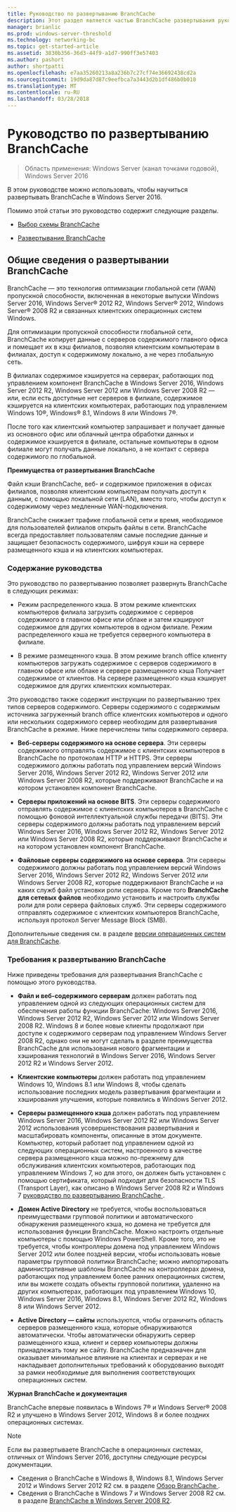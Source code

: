```yaml
---
title: Руководство по развертыванию BranchCache
description: Этот раздел является частью BranchCache развертывания руководство для Windows Server 2016, которой показано, как развернуть BranchCache в режиме распределенного и размещенного кэша для оптимизации использования пропускной способности глобальной сети в филиалах
manager: brianlic
ms.prod: windows-server-threshold
ms.technology: networking-bc
ms.topic: get-started-article
ms.assetid: 3830b356-36d3-44f9-a1d7-990ff3e57403
ms.author: pashort
author: shortpatti
ms.openlocfilehash: e7aa35260213a8a236b7c27cf74e36692438cd2a
ms.sourcegitcommit: 19d9da87d87c9eefbca7a3443d2b1df486b0b010
ms.translationtype: MT
ms.contentlocale: ru-RU
ms.lasthandoff: 03/28/2018
---
```

# <a name="branchcache-deployment-guide"></a>Руководство по развертыванию BranchCache

>Область применения: Windows Server (канал точками годовой), Windows Server 2016

В этом руководстве можно использовать, чтобы научиться развертывать BranchCache в Windows Server 2016.  
  
Помимо этой статьи это руководство содержит следующие разделы.  
  
-   [Выбор схемы BranchCache](../../branchcache/plan/Choosing-a-BranchCache-Design.md)  
  
-   [Развертывание BranchCache](../../branchcache/deploy/Deploy-BranchCache.md)  
  
## <a name="branchcache-deployment-overview"></a>Общие сведения о развертывании BranchCache

BranchCache — это технология оптимизации глобальной сети (WAN) пропускной способности, включенная в некоторые выпуски Windows Server 2016, Windows Server&reg; 2012 R2, Windows Server&reg; 2012, Windows Server&reg; 2008 R2 и связанных клиентских операционных систем Windows.  
  
Для оптимизации пропускной способности глобальной сети, BranchCache копирует данные с серверов содержимого главного офиса и помещает их в кэш филиалов, позволяя клиентским компьютерам в филиалах, доступ к содержимому локально, а не через глобальную сеть.  
  
В филиалах содержимое кэшируется на серверах, работающих под управлением компонент BranchCache в Windows Server 2016, Windows Server 2012 R2, Windows Server 2012 или Windows Server 2008 R2 — или, если есть доступные нет серверов в филиале, содержимое кэшируется на клиентских компьютерах, работающих под управлением Windows 10&reg;, Windows&reg; 8.1, Windows 8 или Windows 7&reg;.  
  
После того как клиентский компьютер запрашивает и получает данные из основного офис или облачный центра обработки данных и содержимое кэшируется в филиале, остальные компьютеры в одном филиале могут получать данные локально, а не контакт с сервера содержимого по глобальной.  
  
**Преимущества от развертывания BranchCache**  
  
Файл кэши BranchCache, веб- и содержимое приложения в офисах филиалов, позволяя клиентским компьютерам получать доступ к данным, с помощью локальной сети (LAN), вместо того, чтобы доступ к содержимому через медленные WAN-подключения.  
  
BranchCache снижает трафике глобальной сети и время, необходимое для пользователей филиалов открыть файлы в сети.  BranchCache всегда предоставляет пользователям самые последние данные и защищает безопасность содержимого, шифруя кэши на сервере размещенного кэша и на клиентских компьютерах.  
  
### <a name="what-this-guide-provides"></a>Содержание руководства  
Это руководство по развертыванию позволяет развернуть BranchCache в следующих режимах:  
  
-   Режим распределенного кэша. В этом режиме клиентских компьютеров филиала загрузить содержимое с серверов содержимого в главном офисе или облаке и затем кэшируют содержимое для других компьютеров в одном филиале. Режим распределенного кэша не требуется серверного компьютера в филиале.  
  
-   В режиме размещенного кэша. В этом режиме branch office клиенту компьютеров загружать содержимое с серверов содержимого в главном офисе или облаке и сервере размещенного кэша Получает содержимое от клиентов. На сервере размещенного кэша кэширует содержимое для других клиентских компьютерах.  
  
Это руководство также содержит инструкции по развертыванию трех типов серверов содержимого. Серверы содержимого с содержимым источника загруженный branch office клиентских компьютеров и одного или нескольких содержимого сервер необходим для развертывания BranchCache в режиме. Ниже перечислены типы содержимого сервера.  
  
-   **Веб-серверы содержимого на основе сервера**. Эти серверы содержимого отправлять содержимое с клиентских компьютеров в BranchCache по протоколам HTTP и HTTPS. Эти серверы содержимого должны работать под управлением версий Windows Server 2016, Windows Server 2012 R2, Windows Server 2012 или Windows Server 2008 R2, которые поддерживают BranchCache и на котором установлен компонент BranchCache.  
  
-   **Серверы приложений на основе BITS**. Эти серверы содержимого отправлять содержимое с клиентских компьютеров в BranchCache с помощью фоновой интеллектуальной службы передачи (BITS). Эти серверы содержимого должны работать под управлением версий Windows Server 2016, Windows Server 2012 R2, Windows Server 2012 или Windows Server 2008 R2, которые поддерживают BranchCache и на котором установлен компонент BranchCache.  
  
-   **Файловые серверы содержимого на основе сервера**. Эти серверы содержимого должны работать под управлением версий Windows Server 2016, Windows Server 2012 R2, Windows Server 2012 или Windows Server 2008 R2, которые поддерживают BranchCache и на каких служб файл установки роли сервера. Кроме того **BranchCache для сетевых файлов** необходимо установить и настроить службы роли для роли сервера файловых служб. Эти серверы содержимого отправлять содержимое с клиентских компьютеров BranchCache, используя протокол Server Message Block (SMB).  
  
Дополнительные сведения см. в разделе [версии операционных систем для BranchCache](https://technet.microsoft.com/en-us/windows-server-docs/networking/branchcache/branchcache#a-namebkmkosaoperating-system-versions-for-branchcache).  
  
### <a name="branchcache-deployment-requirements"></a>Требования к развертыванию BranchCache

Ниже приведены требования для развертывания BranchCache с помощью этого руководства.  
  
-   **Файл и веб-содержимого серверам** должен работать под управлением одной из следующих операционных систем для обеспечения работы функции BranchCache: Windows Server 2016, Windows Server 2012 R2, Windows Server 2012 или Windows Server 2008 R2. Windows 8 и более новые клиенты продолжают при доступе к содержимого серверам под управлением Windows Server 2008 R2, однако они не могут сделать в разделе преимущества BranchCache для использования нового фрагментации и хэширования технологий в Windows Server 2016, Windows Server 2012 R2 и Windows Server 2012.  
  
-   **Клиентские компьютеры** должен работать под управлением Windows 10, Windows 8.1 или Windows 8, чтобы сделать использование последних модель развертывания фрагментации и хэширования улучшения, которые появились в Windows Server 2012.  
  
-   **Серверы размещенного кэша** должен работать под управлением Windows Server 2016, Windows Server 2012 R2 или Windows Server 2012 использования усовершенствования развертывания и масштабировать компоненты, описанные в этом документе.  Компьютер, который работает под управлением одной из следующих операционных систем, настроенного в качестве сервера размещенного кэша можно по-прежнему для обслуживания клиентских компьютеров, работающих под управлением Windows 7, но для этого, он должен быть установлен с помощью сертификата, который подходит для безопасности TLS (Transport Layer), как описано в Windows Server 2008 R2 и Windows 7 [руководство по развертыванию BranchCache ](https://technet.microsoft.com/en-us/library/ee649232.aspx).  
  
-   **Домен Active Directory** не требуется, чтобы воспользоваться преимуществами групповой политики и автоматического обнаружения размещенного кэша, но домена не требуется для использования функции BranchCache.  Можно настроить отдельные компьютеры с помощью Windows PowerShell. Кроме того, это не требуется, чтобы контроллеры домена под управлением Windows Server 2012 или более поздней версии, чтобы использовать новые параметры групповой политики BranchCache; можно импортировать административные шаблоны BranchCache на контроллерах домена, работающих под управлением более ранних операционных систем, или вы можете создать объекты групповой политики, удаленно на других компьютерах, работающих под управлением Windows 10, Windows Server 2016, Windows 8.1, Windows Server 2012 R2, Windows 8 или Windows Server 2012.

-   **Active Directory — сайты** используются, чтобы ограничить область серверов размещенного кэша, которые обнаруживаются автоматически.  Чтобы автоматически обнаружить сервер размещенного кэша, клиент и сервер компьютеры должны принадлежать тому же сайту. BranchCache предназначен для оказывает минимальное влияние на клиентах и серверах и не накладывает дополнительных требований к оборудованию выходят за рамки необходимые для выполнения соответствующих операционных систем.  

**Журнал BranchCache и документация**

BranchCache впервые появилась в Windows 7&reg; и Windows Server&reg; 2008 R2 и улучшено в Windows Server 2012, Windows 8 и более поздних операционных системах.

> [!NOTE]
> Если вы развертываете BranchCache в операционных системах, отличных от Windows Server 2016, доступны следующие ресурсы документации.
> 
> - Сведения о BranchCache в Windows 8, Windows 8.1, Windows Server 2012 и Windows Server 2012 R2 см. в разделе [Обзор BranchCache ](https://technet.microsoft.com/en-us/library/hh831696.aspx).  
> - Сведения о BranchCache в Windows 7 и Windows Server 2008 R2 см. в разделе [BranchCache в Windows Server 2008 R2](https://technet.microsoft.com/en-us/library/dd996634.aspx).  
  


